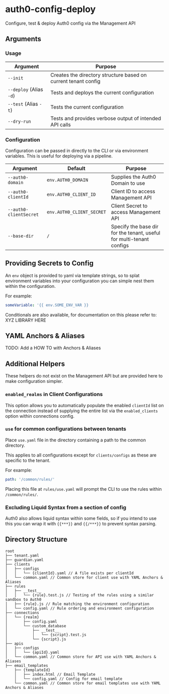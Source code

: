 # auth0-config-deploy

Configure, test &amp; deploy Auth0 config via the Management API

## Arguments

### Usage

| Argument                | Purpose                                                        |
| ----------------------- | -------------------------------------------------------------- |
| `--init`                | Creates the directory structure based on current tenant config |
| `--deploy` (Alias `-d`) | Tests and deploys the current configuration                    |
| `--test` (Alias `-t`)   | Tests the current configuration                                |
| `--dry-run`             | Tests and provides verbose output of intended API calls        |

### Configuration

Configuration can be passed in directly to the CLI or via environment variables. This is useful for
deploying via a pipeline.

| Argument               | Default                   | Purpose                                                              |
| ---------------------- | ------------------------- | -------------------------------------------------------------------- |
| `--auth0-domain`       | `env.AUTH0_DOMAIN`        | Supplies the Auth0 Domain to use                                     |
| `--auth0-clientId`     | `env.AUTH0_CLIENT_ID`     | Client ID to access Management API                                   |
| `--auth0-clientSecret` | `env.AUTH0_CLIENT_SECRET` | Client Secret to access Management API                               |
| `--base-dir`           | `/`                       | Specify the base dir for the tenant, useful for multi-tenant configs |

## Providing Secrets to Config

An `env` object is provided to yaml via template strings, so to splat environment variables into your configuration
you can simple nest them within the configuration.

For example:

```yaml
someVariable: '{{ env.SOME_ENV_VAR }}
```

Conditionals are also available, for documentation on this please refer to: XYZ LIBRARY HERE

## YAML Anchors & Aliases

TODO: Add a HOW TO with Anchors & Aliases

## Additional Helpers

These helpers do not exist on the Management API but are provided here to make configuration simpler.

### `enabled_realms` in Client Configurations

This option allows you to automatically populate the enabled `clientId` list on the connection instead of supplying the entire list via the `enabled_clients` option within connections config.

### `use` for common configurations between tenants

Place `use.yaml` file in the directory containing a path to the common directory.

This applies to all configurations except for `clients/configs` as these are specific to the tenant.

For example:

```yaml
path: '/common/rules/'
```

Placing this file at `rules/use.yaml` will prompt the CLI to use the rules within `/common/rules/`.

### Excluding Liquid Syntax from a section of config

Auth0 also allows liquid syntax within some fields, so if you intend to use this you can wrap it with `{{***}}` and `{{/***}}` to prevent syntax parsing.

## Directory Structure

```
root
├── tenant.yaml
├── guardian.yaml
├── clients
│   ├── configs
│   │   └── {clientId}.yaml // A file exists per clientId
│   └── common.yaml // Common store for client use with YAML Anchors & Aliases
├── rules
│   ├── __test__
│   │   └── {rule}.test.js // Testing of the rules using a similar sandbox to Auth0
│   ├── {rule}.js // Rule matching the environment configuration
│   └── config.yaml // Rule ordering and environment configuration
├── connections
│   └── {realm}
│       ├── config.yaml
│       └── custom_database
│           ├── __test__
│           │   └── {script}.test.js
│           └── {script}.js
├── apis
│   ├── configs
│   │   └── {apiId}.yaml
│   └── common.yaml // Common store for API use with YAML Anchors & Aliases
├── email_templates
    ├── {templateId}
    │   ├── index.html // Email Template
    │   └── config.yaml // Config for email template
    └── common.yaml // Common store for email templates use with YAML Anchors & Aliases
```
